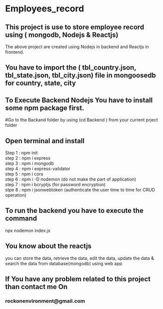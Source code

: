 # Employees_record

<h2>This project is use to store employee record using ( mongodb, Nodejs & Reactjs)</h2>

The above project are created using Nodejs in backend and Reactjs in frontend.<br />

<h2>You have to import the ( tbl_country.json, tbl_state.json, tbl_city.json) file in mongoosedb for country, state, city</h2>

<h2>To Execute Backend Nodejs You have to install some npm package first.</h2>
#Go to the Backand folder by using (cd Backend ) from your current prject folder<br />

<h2>Open terminal and install </h2>
Step 1 : npm init<br />
step 2 : npm i express<br /> 
step 3 : npm i mongodb<br />
step 4 : npm i express-validator<br />
step 5 : npm i cors<br />
step 6 : npm i -D nodemon (do not make the part of application)<br />
step 7 : npm i bcryptjs (for password encryption)<br />
stpe 8 : npm i jsonwebtoken (authenticate the user time to time for CRUD operation)<br />

<h2>To run the backend you have to execute the command</h2>
npx nodemon index.js<br />

<h2>You know about the reactjs</h2>
you can store the data, retrieve the data, edit the data, update the data & search the data from database(mongodb) using web app <br/>

<h2> If You have any problem related to this project than contact me On</h2>
<h3>rockonenvironment@gmail.com</h3>
